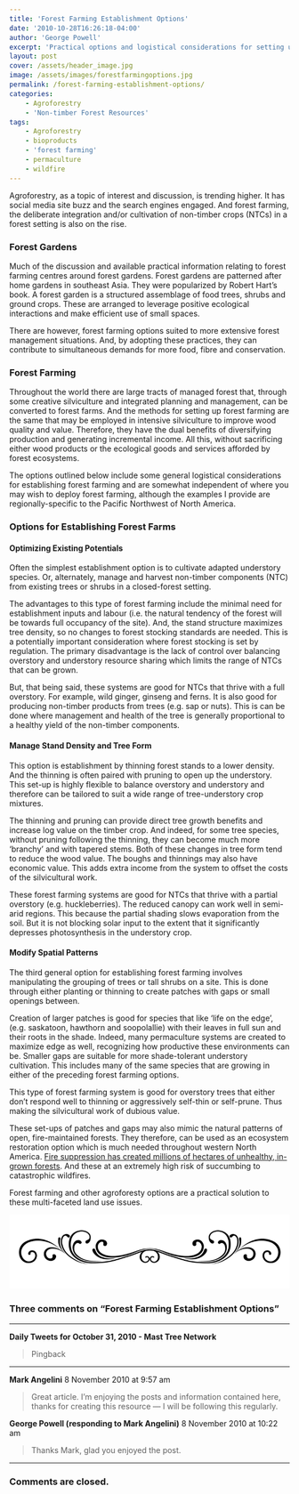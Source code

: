 ```yaml
---
title: 'Forest Farming Establishment Options'
date: '2010-10-28T16:26:18-04:00'
author: 'George Powell'
excerpt: 'Practical options and logistical considerations for setting up forest farming systems are outlined including optimizing existing site potentials, managing stand density and tree form and modifying forest spatial patterns.'
layout: post
cover: /assets/header_image.jpg
image: /assets/images/forestfarmingoptions.jpg
permalink: /forest-farming-establishment-options/
categories:
    - Agroforestry
    - 'Non-timber Forest Resources'
tags:
    - Agroforestry
    - bioproducts
    - 'forest farming'
    - permaculture
    - wildfire
---
```


Agroforestry, as a topic of interest and discussion, is trending higher. It has social media site buzz and the search engines engaged. And forest farming, the deliberate integration and/or cultivation of non-timber crops (NTCs) in a forest setting is also on the rise.

### Forest Gardens

Much of the discussion and available practical information relating to forest farming centres around forest gardens. Forest gardens are patterned after home gardens in southeast Asia. They were popularized by Robert Hart’s book. A forest garden is a structured assemblage of food trees, shrubs and ground crops. These are arranged to leverage positive ecological interactions and make efficient use of small spaces.

There are however, forest farming options suited to more extensive forest management situations. And, by adopting these practices, they can contribute to simultaneous demands for more food, fibre and conservation.

### Forest Farming

Throughout the world there are large tracts of managed forest that, through some creative silviculture and integrated planning and management, can be converted to forest farms. And the methods for setting up forest farming are the same that may be employed in intensive silviculture to improve wood quality and value. Therefore, they have the dual benefits of diversifying production and generating incremental income. All this, without sacrificing either wood products or the ecological goods and services afforded by forest ecosystems.

The options outlined below include some general logistical considerations for establishing forest farming and are somewhat independent of where you may wish to deploy forest farming, although the examples I provide are regionally-specific to the Pacific Northwest of North America.

### Options for Establishing Forest Farms

#### Optimizing Existing Potentials

Often the simplest establishment option is to cultivate adapted understory species. Or, alternately, manage and harvest non-timber components (NTC) from existing trees or shrubs in a closed-forest setting.

The advantages to this type of forest farming include the minimal need for establishment inputs and labour (i.e. the natural tendency of the forest will be towards full occupancy of the site). And, the stand structure maximizes tree density, so no changes to forest stocking standards are needed. This is a potentially important consideration where forest stocking is set by regulation. The primary disadvantage is the lack of control over balancing overstory and understory resource sharing which limits the range of NTCs that can be grown.

But, that being said, these systems are good for NTCs that thrive with a full overstory. For example, wild ginger, ginseng and ferns. It is also good for producing non-timber products from trees (e.g. sap or nuts). This is can be done where management and health of the tree is generally proportional to a healthy yield of the non-timber components.

#### Manage Stand Density and Tree Form

This option is establishment by thinning forest stands to a lower density. And the thinning is often paired with pruning to open up the understory. This set-up is highly flexible to balance overstory and understory and therefore can be tailored to suit a wide range of tree-understory crop mixtures.

The thinning and pruning can provide direct tree growth benefits and increase log value on the timber crop. And indeed, for some tree species, without pruning following the thinning, they can become much more ‘branchy’ and with tapered stems. Both of these changes in tree form tend to reduce the wood value. The boughs and thinnings may also have economic value. This adds extra income from the system to offset the costs of the silvicultural work.

These forest farming systems are good for NTCs that thrive with a partial overstory (e.g. huckleberries). The reduced canopy can work well in semi-arid regions. This because the partial shading slows evaporation from the soil. But it is not blocking solar input to the extent that it significantly depresses photosynthesis in the understory crop.

#### Modify Spatial Patterns

The third general option for establishing forest farming involves manipulating the grouping of trees or tall shrubs on a site. This is done through either planting or thinning to create patches with gaps or small openings between.

Creation of larger patches is good for species that like ‘life on the edge’, (e.g. saskatoon, hawthorn and soopolallie) with their leaves in full sun and their roots in the shade. Indeed, many permaculture systems are created to maximize edge as well, recognizing how productive these environments can be. Smaller gaps are suitable for more shade-tolerant understory cultivation. This includes many of the same species that are growing in either of the preceding forest farming options.

This type of forest farming system is good for overstory trees that either don’t respond well to thinning or aggressively self-thin or self-prune. Thus making the silvicultural work of dubious value.

These set-ups of patches and gaps may also mimic the natural patterns of open, fire-maintained forests. They therefore, can be used as an ecosystem restoration option which is much needed throughout western North America. [Fire suppression has created millions of hectares of unhealthy, in-grown forests](https://agforinsight.com/agroforestry-can-reduce-interface-fire-risk/). And these at an extremely high risk of succumbing to catastrophic wildfires.

Forest farming and other agroforesty options are a practical solution to these multi-faceted land use issues.

![comments](/assets/images/scroll.png)

### Three comments on “Forest Farming Establishment Options”

***

**Daily Tweets for October 31, 2010 - Mast Tree Network**

> Pingback 

***

**Mark Angelini** 8 November 2010 at 9:57 am

> Great article. I’m enjoying the posts and information contained here, thanks for creating this resource — I will be following this regularly.

**George Powell (responding to Mark Angelini)** 8 November 2010 at 10:22 am

> Thanks Mark, glad you enjoyed the post.

***

### Comments are closed.
